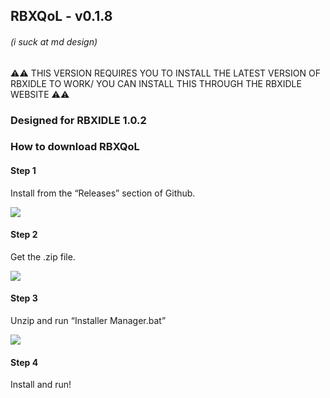 ## RBXQoL - v0.1.8
###### (i suck at md design)

⚠️⚠️ THIS VERSION REQUIRES YOU TO INSTALL THE LATEST VERSION OF RBXIDLE TO WORK/ YOU CAN INSTALL THIS THROUGH THE RBXIDLE WEBSITE ⚠️⚠️

### Designed for RBXIDLE 1.0.2

### How to download RBXQoL

#### Step 1

Install from the “Releases” section of Github.

![](https://cdn.nest.rip/uploads/556bfc39-0ab8-4df9-81ac-ce0974ebad28.png)

#### Step 2

Get the .zip file.

![](https://cdn.nest.rip/uploads/0c25a10c-2d0f-47a7-bb5c-fb6d6f74e35d.png)

#### Step 3

Unzip and run “Installer Manager.bat”

![](https://cdn.nest.rip/uploads/ded0915a-a77c-47ea-9585-2535e6675e4a.png)

#### Step 4

Install and run!
